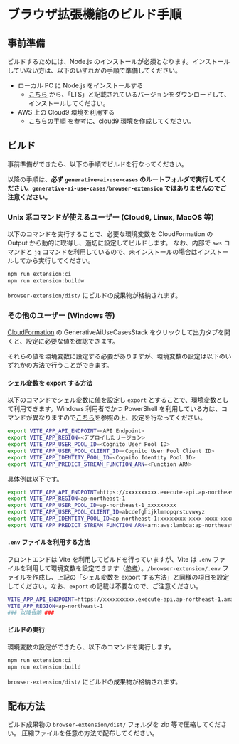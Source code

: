 # ブラウザ拡張機能のビルド手順

## 事前準備

ビルドするためには、Node.js のインストールが必須となります。インストールしていない方は、以下のいずれかの手順で準備してください。

- ローカル PC に Node.js をインストールする
  - [こちら](https://nodejs.org/en/download) から、「LTS」と記載されているバージョンをダウンロードして、インストールしてください。
- AWS 上の Cloud9 環境を利用する
  - [こちらの手順](./DEPLOY_ON_AWS.md#cloud9-環境の作成) を参考に、cloud9 環境を作成してください。

## ビルド

事前準備ができたら、以下の手順でビルドを行なってください。

以降の手順は、**必ず `generative-ai-use-cases` のルートフォルダで実行してください。`generative-ai-use-cases/browser-extension` ではありませんのでご注意ください。**

### Unix 系コマンドが使えるユーザー (Cloud9, Linux, MacOS 等)

以下のコマンドを実行することで、必要な環境変数を CloudFormation の Output から動的に取得し、適切に設定してビルドします。
なお、内部で `aws` コマンドと `jq` コマンドを利用しているので、未インストールの場合はインストールしてから実行してください。

```bash
npm run extension:ci
npm run extension:buildw
```

`browser-extension/dist/` にビルドの成果物が格納されます。

### その他のユーザー (Windows 等)

[CloudFormation](https://console.aws.amazon.com/cloudformation/home) の GenerativeAiUseCasesStack をクリックして出力タブを開くと、設定に必要な値を確認できます。

それらの値を環境変数に設定する必要がありますが、環境変数の設定は以下のいずれかの方法で行うことができます。

#### シェル変数を export する方法

以下のコマンドでシェル変数に値を設定し `export` とすることで、環境変数として利用できます。Windows 利用者でかつ PowerShell を利用している方は、コマンドが異なりますので[こちら](https://learn.microsoft.com/ja-jp/powershell/module/microsoft.powershell.core/about/about_environment_variables)を参照の上、設定を行なってください。

```bash
export VITE_APP_API_ENDPOINT=<API Endpoint>
export VITE_APP_REGION=<デプロイしたリージョン>
export VITE_APP_USER_POOL_ID=<Cognito User Pool ID>
export VITE_APP_USER_POOL_CLIENT_ID=<Cognito User Pool Client ID>
export VITE_APP_IDENTITY_POOL_ID=<Cognito Identity Pool ID>
export VITE_APP_PREDICT_STREAM_FUNCTION_ARN=<Function ARN>
```

具体例は以下です。

```bash
export VITE_APP_API_ENDPOINT=https://xxxxxxxxxx.execute-api.ap-northeast-1.amazonaws.com/api/
export VITE_APP_REGION=ap-northeast-1
export VITE_APP_USER_POOL_ID=ap-northeast-1_xxxxxxxxx
export VITE_APP_USER_POOL_CLIENT_ID=abcdefghijklmnopqrstuvwxyz
export VITE_APP_IDENTITY_POOL_ID=ap-northeast-1:xxxxxxxx-xxxx-xxxx-xxxxxxxxxxxxxxxxx
export VITE_APP_PREDICT_STREAM_FUNCTION_ARN=arn:aws:lambda:ap-northeast-1:000000000000:function:FunctionName
```

#### `.env` ファイルを利用する方法

フロントエンドは Vite を利用してビルドを行っていますが、Vite は `.env` ファイルを利用して環境変数を設定できます（[参考](https://ja.vitejs.dev/guide/env-and-mode#env-files)）。`/browser-extension/.env` ファイルを作成し、上記の「シェル変数を export する方法」と同様の項目を設定してください。なお、`export` の記載は不要なので、ご注意ください。

```bash
VITE_APP_API_ENDPOINT=https://xxxxxxxxxx.execute-api.ap-northeast-1.amazonaws.com/api/
VITE_APP_REGION=ap-northeast-1
### 以降省略 ###
```

#### ビルドの実行

環境変数の設定ができたら、以下のコマンドを実行します。

```bash
npm run extension:ci
npm run extension:build
```

`browser-extension/dist/` にビルドの成果物が格納されます。

## 配布方法

ビルド成果物の `browser-extension/dist/` フォルダを zip 等で圧縮してください。
圧縮ファイルを任意の方法で配布してください。
